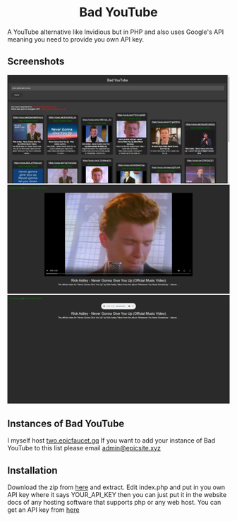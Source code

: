 <div align="center">
  <h1>Bad YouTube</h1>
</div>
A YouTube alternative like Invidious but in PHP and also uses Google's API meaning you need to provide you own API key.

## Screenshots
<img src="screenshots/search_example.png">
<img src="screenshots/video_player_example.png">
<img src="screenshots/audio_only_mode_example.png">

## Instances of Bad YouTube
I myself host [two.epicfaucet.gq](https://two.epicfaucet.gq)
If you want to add your instance of Bad YouTube to this list please email [admin@epicsite.xyz](admin@epicsite.xyz)

## Installation
Download the zip from [here](https://github.com/GoldDominik893/bad-youtube/archive/refs/heads/main.zip) and extract. Edit index.php and put in you own API key where it says YOUR_API_KEY then you can just put it in the website docs of any hosting software that supports php or any web host.
You can get an API key from [here](https://console.cloud.google.com)
